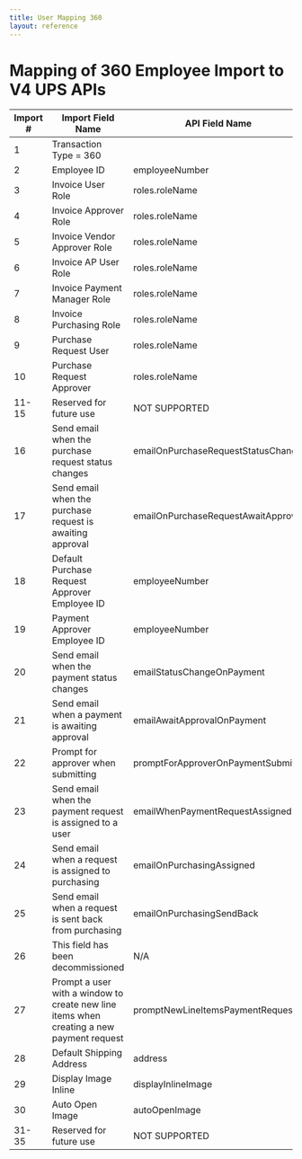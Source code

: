 ```yaml
---
title: User Mapping 360
layout: reference
---
```

# Mapping of 360 Employee Import to V4 UPS APIs

Import #|Import Field Name|API Field Name|Extension|Notes
---|---|---|---|---
1|Transaction Type = 360||
2|Employee ID|employeeNumber|enterprise:2.0:User
3|Invoice User Role|roles.roleName|spend:2.0:Role|Value: INV_PMT_USER
4|Invoice Approver Role|roles.roleName|spend:2.0:Role|Value: INV_APPROVER
5|Invoice Vendor Approver Role|roles.roleName|spend:2.0:Role|Value: INV_VENDOR_ADMIN
6|Invoice AP User Role|roles.roleName|spend:2.0:Role|Value:INV_AP_USER
7|Invoice Payment Manager Role|roles.roleName|spend:2.0:Role|Value: INV_PMT_MANAGER
8|Invoice Purchasing Role|roles.roleName|spend:2.0:Role|Value: INV_PURCH_USER
9|Purchase Request User|roles.roleName|spend:2.0:Role|Value: INV_PURCH_REQ_USER
10|Purchase Request Approver|roles.roleName|spend:2.0:Role|Value: INV_PURCH_REQ_APPROVER
11-15|Reserved for future use|NOT SUPPORTED|NOT SUPPORTED|Reserved for future use
16|Send email when the purchase request status changes|emailOnPurchaseRequestStatusChange|spend:2.0:WorkflowPreference
17|Send email when the purchase request is awaiting approval|emailOnPurchaseRequestAwaitApproval|spend:2.0:WorkflowPreference
18|Default Purchase Request Approver Employee ID|employeeNumber|spend:2.0:Approver|Must be an existing employee ID
19|Payment Approver Employee ID|employeeNumber|spend:2.0:Approver|Must be an existing employee ID
20|Send email when the payment status changes|emailStatusChangeOnPayment|spend:2.0:WorkflowPreference
21|Send email when a payment is awaiting approval|emailAwaitApprovalOnPayment|spend:2.0:WorkflowPreference
22|Prompt for approver when submitting|promptForApproverOnPaymentSubmit|spend:2.0:WorkflowPreference
23|Send email when the payment request is assigned to a user|emailWhenPaymentRequestAssigned|spend:2.0:WorkflowPreference
24|Send email when a request is assigned to purchasing|emailOnPurchasingAssigned|spend:2.0:InvoicePreference
25|Send email when a request is sent back from purchasing|emailOnPurchasingSendBack|spend:2.0:InvoicePreference
26|This field has been decommissioned|N/A|N/A|NOTE: As of November 1, 2022, information in this field will be ignored.
27|Prompt a user with a window to create new line items when creating a new payment request|promptNewLineItemsPaymentRequest|spend:2.0:InvoicePreference
28|Default Shipping Address|address|core:2.0:User
29|Display Image Inline|displayInlineImage|spend:2.0:InvoicePreference
30|Auto Open Image|autoOpenImage|spend:2.0:InvoicePreference
31-35|Reserved for future use|NOT SUPPORTED|NOT SUPPORTED|Reserved for future use
